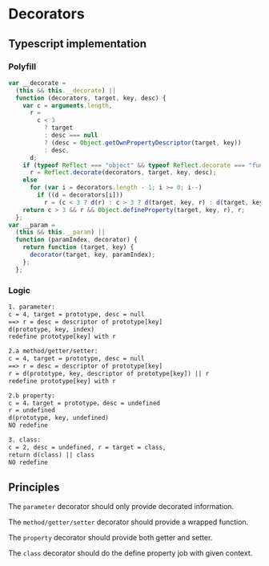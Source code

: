 # Decorators

## Typescript implementation

### Polyfill

```ts
var __decorate =
  (this && this.__decorate) ||
  function (decorators, target, key, desc) {
    var c = arguments.length,
      r =
        c < 3
          ? target
          : desc === null
          ? (desc = Object.getOwnPropertyDescriptor(target, key))
          : desc,
      d;
    if (typeof Reflect === "object" && typeof Reflect.decorate === "function")
      r = Reflect.decorate(decorators, target, key, desc);
    else
      for (var i = decorators.length - 1; i >= 0; i--)
        if ((d = decorators[i]))
          r = (c < 3 ? d(r) : c > 3 ? d(target, key, r) : d(target, key)) || r;
    return c > 3 && r && Object.defineProperty(target, key, r), r;
  };
var __param =
  (this && this.__param) ||
  function (paramIndex, decorator) {
    return function (target, key) {
      decorator(target, key, paramIndex);
    };
  };
```

### Logic

```txt
1. parameter:
c = 4, target = prototype, desc = null
==> r = desc = descriptor of prototype[key]
d(prototype, key, index)
redefine prototype[key] with r

2.a method/getter/setter:
c = 4, target = prototype, desc = null
==> r = desc = descriptor of prototype[key]
r = d(prototype, key, descriptor of prototype[key]) || r
redefine prototype[key] with r

2.b property:
c = 4，target = prototype，desc = undefined
r = undefined
d(prototype, key, undefined)
NO redefine

3. class:
c = 2, desc = undefined, r = target = class,
return d(class) || class
NO redefine
```

## Principles

The `parameter` decorator should only provide decorated information.

The `method/getter/setter` decorator should provide a wrapped function.

The `property` decorator should provide both getter and setter.

The `class` decorator should do the define property job with given context.
